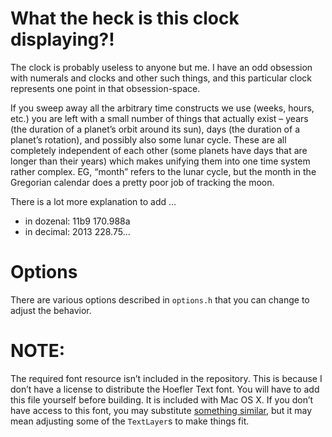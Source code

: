 # What the heck is this clock displaying?!

The clock is probably useless to anyone but me. I have an odd obsession with numerals and clocks and other such things, and this particular clock represents one point in that obsession-space.

If you sweep away all the arbitrary time constructs we use (weeks, hours, etc.) you are left with a small number of things that actually exist – years (the duration of a planet’s orbit around its sun), days (the duration of a planet’s rotation), and possibly also some lunar cycle. These are all completely independent of each other (some planets have days that are longer than their years) which makes unifying them into one time system rather complex. EG, “month” refers to the lunar cycle, but the month in the Gregorian calendar does a pretty poor job of tracking the moon.

There is a lot more explanation to add …

* in dozenal: 11b9 170.988a
* in decimal: 2013 228.75...

# Options

There are various options described in `options.h` that you can change to adjust the behavior.

# NOTE:

The required font resource isn’t included in the repository. This is because I don’t have a license to distribute the Hoefler Text font. You will have to add this file yourself before building. It is included with Mac OS X. If you don’t have access to this font, you may substitute [something similar](http://graphicdesign.stackexchange.com/questions/17347/can-anyone-suggest-a-free-equivalent-of-the-hoefler-text-font), but it may mean adjusting some of the `TextLayer`s to make things fit.
